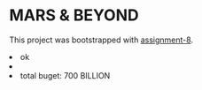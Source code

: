 # MARS & BEYOND

This project was bootstrapped with [assignment-8](https://assignment-8-react.netlify.app/).

<li>ok<li/>
<li>total buget: 700 BILLION</li>
